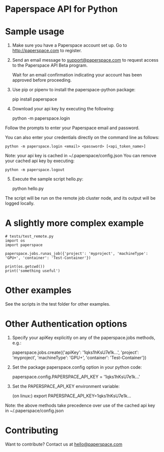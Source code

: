 Paperspace API for Python
=========================

Sample usage
============
1. Make sure you have a Paperspace account set up. Go to http://paperspace.com
   to register.

2. Send an email message to support@paperspace.com to request access to the
   Paperspace API Beta program.

   Wait for an email confirmation indicating your account has been approved
   before proceeding.

3. Use pip or pipenv to install the paperspace-python package:

    pip install paperspace

4. Download your api key by executing the following:

    python -m paperspace.login

  Follow the prompts to enter your Paperspace email and password.

  You can also enter your credentials directly on the command line as follows:

    python -m paperspace.login <email> <password> [<api_token_name>]

  Note: your api key is cached in ~/.paperspace/config.json
  You can remove your cached api key by executing:

    python -m paperspace.logout

5. Execute the sample script hello.py:

    python hello.py

  The script will be run on the remote job cluster node, and its output will be
  logged locally.


A slightly more complex example
===============================
    # tests/test_remote.py
    import os
    import paperspace

    paperspace.jobs.runas_job({'project': 'myproject', 'machineType': 'GPU+', 'container': 'Test-Container'})

    print(os.getcwd())
    print('something useful')


Other examples
==============
See the scripts in the test folder for other examples.


Other Authentication options
============================
1. Specify your apiKey explicitly on any of the paperspace.jobs methods, e.g.:

    paperspace.jobs.create({'apiKey': '1qks1hKsU7e1k...', 'project': 'myproject', 'machineType': 'GPU+', 'container': 'Test-Container'})

2. Set the package paperspace.config option in your python code:

    paperspace.config.PAPERSPACE_API_KEY = '1qks1hKsU7e1k...'


3. Set the PAPERSPACE_API_KEY environment variable:

    (on linux:) export PAPERSPACE_API_KEY=1qks1hKsU7e1k...

  Note: the above methods take precedence over use of the cached api key in
   ~/.paperspace/config.json

Contributing
============

Want to contribute?  Contact us at hello@paperspace.com
